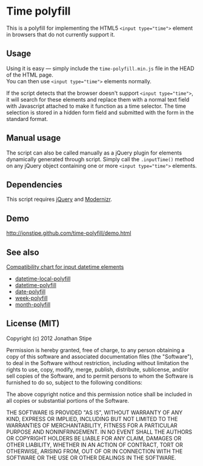 # Time polyfill

This is a polyfill for implementing the HTML5 `<input type="time">` element in browsers that do not currently support it.

## Usage

Using it is easy — simply include the `time-polyfill.min.js` file in the HEAD of the HTML page.  
You can then use `<input type="time">` elements normally.

If the script detects that the browser doesn't support `<input type="time">`, it will search for these elements and replace them with a normal text field with Javascript attached to make it function as a time selector. The time selection is stored in a hidden form field and submitted with the form in the standard format.

## Manual usage

The script can also be called manually as a jQuery plugin for elements dynamically generated through script. Simply call the `.inputTime()` method on any jQuery object containing one or more `<input type="time">` elements.

## Dependencies

This script requires [jQuery](http://jquery.com/) and [Modernizr](http://www.modernizr.com/).

## Demo

http://jonstipe.github.com/time-polyfill/demo.html

## See also

[Compatibility chart for input datetime elements](http://caniuse.com/input-datetime)

* [datetime-local-polyfill](https://github.com/jonstipe/datetime-local-polyfill)
* [datetime-polyfill](https://github.com/jonstipe/datetime-polyfill)
* [date-polyfill](https://github.com/jonstipe/date-polyfill)
* [week-polyfill](https://github.com/jonstipe/week-polyfill)
* [month-polyfill](https://github.com/jonstipe/month-polyfill)

## License (MIT)
Copyright (c) 2012 Jonathan Stipe

Permission is hereby granted, free of charge, to any person obtaining
a copy of this software and associated documentation files (the
"Software"), to deal in the Software without restriction, including
without limitation the rights to use, copy, modify, merge, publish,
distribute, sublicense, and/or sell copies of the Software, and to
permit persons to whom the Software is furnished to do so, subject to
the following conditions:

The above copyright notice and this permission notice shall be
included in all copies or substantial portions of the Software.

THE SOFTWARE IS PROVIDED "AS IS", WITHOUT WARRANTY OF ANY KIND,
EXPRESS OR IMPLIED, INCLUDING BUT NOT LIMITED TO THE WARRANTIES OF
MERCHANTABILITY, FITNESS FOR A PARTICULAR PURPOSE AND
NONINFRINGEMENT. IN NO EVENT SHALL THE AUTHORS OR COPYRIGHT HOLDERS BE
LIABLE FOR ANY CLAIM, DAMAGES OR OTHER LIABILITY, WHETHER IN AN ACTION
OF CONTRACT, TORT OR OTHERWISE, ARISING FROM, OUT OF OR IN CONNECTION
WITH THE SOFTWARE OR THE USE OR OTHER DEALINGS IN THE SOFTWARE.

